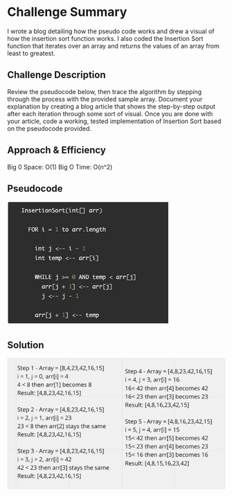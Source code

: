 # Challenge Summary
I wrote a blog detailing how the pseudo code works and drew a visual of how the insertion sort function works. I also coded the Insertion Sort function that iterates over an array and returns the values of an array from least to greatest.

## Challenge Description
Review the pseudocode below, then trace the algorithm by stepping through the process with the provided sample array. Document your explanation by creating a blog article that shows the step-by-step output after each iteration through some sort of visual. Once you are done with your article, code a working, tested implementation of Insertion Sort based on the pseudocode provided.

## Approach & Efficiency
Big 0 Space: O(1)
Big O Time: O(n^2)


## Pseudocode
![Insertion Sort Pseudo](../../assets/insertion-sort-pseudo.png)

## Solution
![Insertion Sort Visual](../../assets/insertion-sort.png)